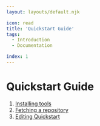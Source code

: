 ```yaml
---
layout: layouts/default.njk

icon: read
title: 'Quickstart Guide'
tags:
  - Introduction
  - Documentation

index: 1
---
```


# Quickstart Guide

1. [Installing tools](installation)
1. [Fetching a repository](fetching)
1. [Editing Quickstart](editing)